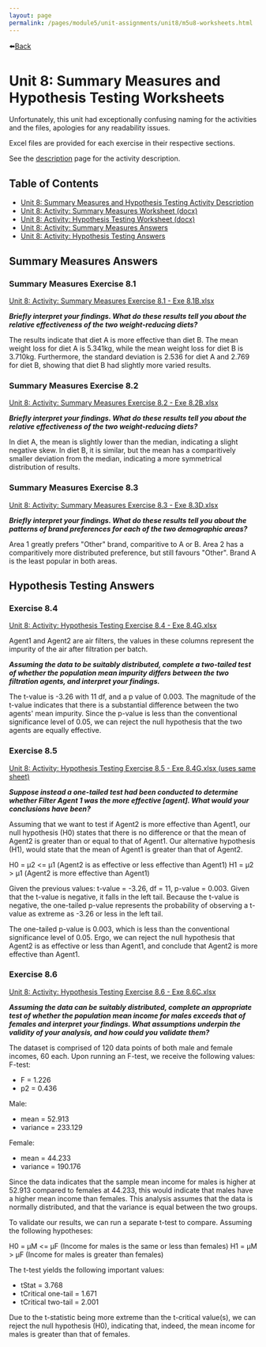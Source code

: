 ```yaml
---
layout: page
permalink: /pages/module5/unit-assignments/unit8/m5u8-worksheets.html
---
```


⬅️[Back](/pages/module5/unit-assignments/unit8/m5u8.html)

# Unit 8: Summary Measures and Hypothesis Testing Worksheets

Unfortunately, this unit had exceptionally confusing naming for the activities and the files, apologies for any readability issues.

Excel files are provided for each exercise in their respective sections.

See the [description](/pages/module5/unit-assignments/unit8/worksheets/m5u8-worksheets-activity-desc.html) page for the activity description.

## Table of Contents
-  [Unit 8: Summary Measures and Hypothesis Testing Activity Description](/pages/module5/unit-assignments/unit8/worksheets/m5u8-worksheets-activity-desc.html)
-  [Unit 8: Activity: Summary Measures Worksheet (docx)](/pages/module5/unit-assignments/unit8/worksheets/m5u8-worksheet1-summary.docx)
-  [Unit 8: Activity: Hypothesis Testing Worksheet (docx)](/pages/module5/unit-assignments/unit8/worksheets/m5u8-worksheet2-hypothesis.docx)
-  [Unit 8: Activity: Summary Measures Answers](#summary-measures-answers)
-  [Unit 8: Activity: Hypothesis Testing Answers](#hypothesis-testing-answers)


## Summary Measures Answers

### Summary Measures Exercise 8.1

[Unit 8: Activity: Summary Measures Exercise 8.1 - Exe 8.1B.xlsx](/pages/module5/unit-assignments/unit8/exercises/Exe%208.1B.xlsx)

***Briefly interpret your findings. What do these results tell you about the relative effectiveness of the two weight-reducing diets?***

The results indicate that diet A is more effective than diet B. The mean weight loss for diet A is 5.341kg, while the mean weight loss for diet B is 3.710kg. Furthermore, the standard deviation is 2.536 for diet A and 2.769 for diet B, showing that diet B had slightly more varied results.

### Summary Measures Exercise 8.2

[Unit 8: Activity: Summary Measures Exercise 8.2 - Exe 8.2B.xlsx](/pages/module5/unit-assignments/unit8/exercises/Exe%208.2B.xlsx)

***Briefly interpret your findings. What do these results tell you about the relative effectiveness of the two weight-reducing diets?***

In diet A, the mean is slightly lower than the median, indicating a slight negative skew. In diet B, it is similar, but the mean has a comparitively smaller deviation from the median, indicating a more symmetrical distribution of results.

### Summary Measures Exercise 8.3

[Unit 8: Activity: Summary Measures Exercise 8.3 - Exe 8.3D.xlsx](/pages/module5/unit-assignments/unit8/exercises/Exe%208.3D.xlsx)

***Briefly interpret your findings. What do these results tell you about the patterns of brand preferences for each of the two demographic areas?***

Area 1 greatly prefers "Other" brand, comparitive to A or B. Area 2 has a comparitively more distributed preference, but still favours "Other". Brand A is the least popular in both areas.

## Hypothesis Testing Answers

### Exercise 8.4

[Unit 8: Activity: Hypothesis Testing Exercise 8.4 - Exe 8.4G.xlsx](/pages/module5/unit-assignments/unit8/exercises/Exe%208.4G.xlsx)

Agent1 and Agent2 are air filters, the values in these columns represent the impurity of the air after filtration per batch.

***Assuming the data to be suitably distributed, complete a two-tailed test of whether the population mean impurity differs between the two filtration agents, and interpret your findings.***

The t-value is -3.26 with 11 df, and a p value of 0.003. The magnitude of the t-value indicates that there is a substantial difference between the two agents' mean impurity. Since the p-value is less than the conventional significance level of 0.05, we can reject the null hypothesis that the two agents are equally effective.

### Exercise 8.5

[Unit 8: Activity: Hypothesis Testing Exercise 8.5 - Exe 8.4G.xlsx (uses same sheet)](/pages/module5/unit-assignments/unit8/exercises/Exe%208.4G.xlsx)

***Suppose instead a one-tailed test had been conducted to determine whether Filter Agent 1 was the more effective [agent]. What would your conclusions have been?***

Assuming that we want to test if Agent2 is more effective than Agent1, our null hypothesis (H0) states that there is no difference or that the mean of Agent2 is greater than or equal to that of Agent1. Our alternative hypothesis (H1), would state that the mean of Agent1 is greater than that of Agent2.

H0 = μ2 <= μ1 (Agent2 is as effective or less effective than Agent1)
H1 = μ2 > μ1 (Agent2 is more effective than Agent1)

Given the previous values: t-value = -3.26, df = 11, p-value = 0.003. Given that the t-value is negative, it falls in the left tail. Because the t-value is negative, the one-tailed p-value represents the probability of observing a t-value as extreme as -3.26 or less in the left tail.

The one-tailed p-value is 0.003, which is less than the conventional significance level of 0.05. Ergo, we can reject the null hypothesis that Agent2 is as effective or less than Agent1, and conclude that Agent2 is more effective than Agent1.

### Exercise 8.6

[Unit 8: Activity: Hypothesis Testing Exercise 8.6 - Exe 8.6C.xlsx](/pages/module5/unit-assignments/unit8/exercises/Exe%208.6C.xlsx)

***Assuming the data can be suitably distributed, complete an appropriate test of whether the population mean income for males exceeds that of females and interpret your findings. What assumptions underpin the validity of your analysis, and how could you validate them?***

The dataset is comprised of 120 data points of both male and female incomes, 60 each. Upon running an F-test, we receive the following values:
F-test:
- F = 1.226
- p2 = 0.436

Male:
- mean = 52.913
- variance = 233.129

Female:
- mean = 44.233
- variance = 190.176

Since the data indicates that the sample mean income for males is higher at 52.913 compared to females at 44.233, this would indicate that males have a higher mean income than females. This analysis assumes that the data is normally distributed, and that the variance is equal between the two groups.

To validate our results, we can run a separate t-test to compare. Assuming the following hypotheses:

H0 = μM <= μF (Income for males is the same or less than females)
H1 = μM > μF (Income for males is greater than females)

The t-test yields the following important values:
- tStat = 3.768
- tCritical one-tail = 1.671
- tCritical two-tail = 2.001

Due to the t-statistic being more extreme than the t-critical value(s), we can reject the null hypothesis (H0), indicating that, indeed, the mean income for males is greater than that of females.

